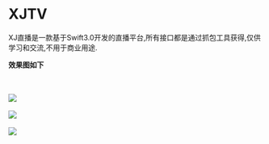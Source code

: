 # XJTV
XJ直播是一款基于Swift3.0开发的直播平台,所有接口都是通过抓包工具获得,仅供学习和交流,不用于商业用途.<br>

<strong>效果图如下</strong>

<br><br>
![](https://github.com/Paulpang/XJTV/blob/master/效果图1.gif) 
<br><br>
![](https://github.com/Paulpang/XJTV/blob/master/效果图2.gif) 
<br><br>
![](https://github.com/Paulpang/XJTV/blob/master/效果图3.gif) 
